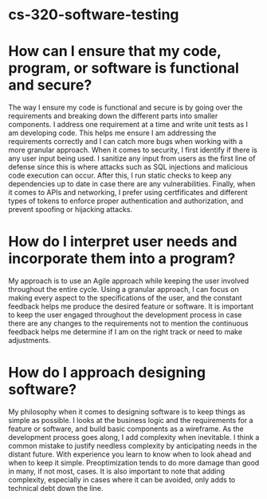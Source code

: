 # cs-320-software-testing
# How can I ensure that my code, program, or software is functional and secure?
The way I ensure my code is functional and secure is by going over the requirements and breaking down the different parts into smaller components.
I address one requirement at a time and write unit tests as I am developing code. This helps me ensure I am addressing the requirements correctly and
I can catch more bugs when working with a more granular approach. When it comes to security, I first identify if there is any user input being used. I sanitize
any input from users as the first line of defense since this is where attacks such as SQL injections and malicious code execution can occur. After this, I run static
checks to keep any dependencies up to date in case there are any vulnerabilities. Finally, when it comes to APIs and networking, I prefer using certfificates and different
types of tokens to enforce proper authentication and authorization, and prevent spoofing or hijacking attacks.

# How do I interpret user needs and incorporate them into a program?
My approach is to use an Agile approach while keeping the user involved throughout the entire cycle. Using a granular approach, I can focus on making every aspect
to the specifications of the user, and the constant feedback helps me produce the desired feature or software. It is important to keep the user engaged throughout the
development process in case there are any changes to the requirements not to mention the continuous feedback helps me determine if I am on the right track or need to
make adjustments.

# How do I approach designing software?
My philosophy when it comes to designing software is to keep things as simple as possible. I looks at the business logic and the requirements for a feature or software,
and build basic components as a wireframe. As the development process goes along, I add complexity when inevitable. I think a common mistake to justify needless complexity
by anticipating needs in the distant future. With experience you learn to know when to look ahead and when to keep it simple. Preoptimization tends to do more damage than good
in many, if not most, cases. It is also important to note that adding complexity, especially in cases where it can be avoided, only adds to technical debt down the line.
